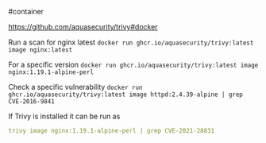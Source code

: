 #container

https://github.com/aquasecurity/trivy#docker

Run a scan for nginx latest
`docker run ghcr.io/aquasecurity/trivy:latest image nginx:latest`

For a specific version
`docker run ghcr.io/aquasecurity/trivy:latest image nginx:1.19.1-alpine-perl`

Check a specific vulnerability
`docker run ghcr.io/aquasecurity/trivy:latest image httpd:2.4.39-alpine | grep CVE-2016-9841`

If Trivy is installed it can be run as
````yaml
trivy image nginx:1.19.1-alpine-perl | grep CVE-2021-28831
````